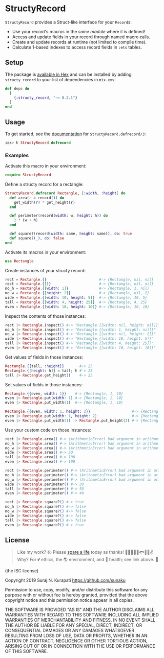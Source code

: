 # StructyRecord

`StructyRecord` provides a Struct-like interface for your `Record`s.

- Use your record's macros in the _same module_ where it is defined!
- Access and update fields in your record through named macro calls.
- Create and update records at runtime (not limited to compile time).
- Calculate 1-based indexes to access record fields in `:ets` tables.

## Setup

The package is [available in Hex](https://hex.pm/packages/structy_record) and can
be installed by adding `structy_record` to your list of dependencies in `mix.exs`:

```elixir
def deps do
  [
    {:structy_record, "~> 0.2.1"}
  ]
end
```

## Usage

To get started, see the [documentation] for `StructyRecord.defrecord/3`:

```elixir
iex> h StructyRecord.defrecord
```

[documentation]: https://hexdocs.pm/structy_record/StructyRecord.html

### Examples

Activate this macro in your environment:

```elixir
require StructyRecord
```

Define a structy record for a rectangle:

```elixir
StructyRecord.defrecord Rectangle, [:width, :height] do
  def area(r = record()) do
    get_width(r) * get_height(r)
  end

  def perimeter(record(width: w, height: h)) do
    2 * (w + h)
  end

  def square?(record(width: same, height: same)), do: true
  def square?(_), do: false
end
```

Activate its macros in your environment:

```elixir
use Rectangle
```

Create instances of your structy record:

```elixir
rect = Rectangle.{}                        #-> {Rectangle, nil, nil}
rect = Rectangle.{[]}                      #-> {Rectangle, nil, nil}
no_h = Rectangle.{[width: 1]}              #-> {Rectangle, 1, nil}
no_w = Rectangle.{[height: 2]}             #-> {Rectangle, nil, 2}
wide = Rectangle.{[width: 10, height: 5]}  #-> {Rectangle, 10, 5}
tall = Rectangle.{[width: 4, height: 25]}  #-> {Rectangle, 4, 25}
even = Rectangle.{[width: 10, height: 10]} #-> {Rectangle, 10, 10}
```

Inspect the contents of those instances:

```elixir
rect |> Rectangle.inspect() #-> "Rectangle.{[width: nil, height: nil]}"
no_h |> Rectangle.inspect() #-> "Rectangle.{[width: 1, height: nil]}"
no_w |> Rectangle.inspect() #-> "Rectangle.{[width: nil, height: 2]}"
wide |> Rectangle.inspect() #-> "Rectangle.{[width: 10, height: 5]}"
tall |> Rectangle.inspect() #-> "Rectangle.{[width: 4, height: 25]}"
even |> Rectangle.inspect() #-> "Rectangle.{[width: 10, height: 10]}"
```

Get values of fields in those instances:

```elixir
Rectangle.{{tall, :height}}       #-> 25
Rectangle.{[height: h]} = tall; h #-> 25
tall |> Rectangle.get_height()    #-> 25
```

Set values of fields in those instances:

```elixir
Rectangle.{{even, width: 1}}    #-> {Rectangle, 1, 10}
even |> Rectangle.put(width: 1) #-> {Rectangle, 1, 10}
even |> Rectangle.put_width(1)  #-> {Rectangle, 1, 10}

Rectangle.{{even, width: 1, height: 2}}                   #-> {Rectangle, 1, 2}
even |> Rectangle.put(width: 1, height: 2)                #-> {Rectangle, 1, 2}
even |> Rectangle.put_width(1) |> Rectangle.put_height(2) #-> {Rectangle, 1, 2}
```

Use your custom code on those instances:

```elixir
rect |> Rectangle.area() #-> (ArithmeticError) bad argument in arithmetic expression: nil * nil
no_h |> Rectangle.area() #-> (ArithmeticError) bad argument in arithmetic expression: 1 * nil
no_w |> Rectangle.area() #-> (ArithmeticError) bad argument in arithmetic expression: nil * 2
wide |> Rectangle.area() #-> 50
tall |> Rectangle.area() #-> 100
even |> Rectangle.area() #-> 100

rect |> Rectangle.perimeter() #-> (ArithmeticError) bad argument in arithmetic expression: nil + nil
no_h |> Rectangle.perimeter() #-> (ArithmeticError) bad argument in arithmetic expression: 1 + nil
no_w |> Rectangle.perimeter() #-> (ArithmeticError) bad argument in arithmetic expression: nil + 2
wide |> Rectangle.perimeter() #-> 30
tall |> Rectangle.perimeter() #-> 58
even |> Rectangle.perimeter() #-> 40

rect |> Rectangle.square?() #-> true
no_h |> Rectangle.square?() #-> false
no_w |> Rectangle.square?() #-> false
wide |> Rectangle.square?() #-> false
tall |> Rectangle.square?() #-> false
even |> Rectangle.square?() #-> true
```

## License

[Spare A Life]: https://sunaku.github.io/vegan-for-life.html
> Like my work? 👍 Please [spare a life] today as thanks! 🐄🐖🐑🐔🐣🐟✨🙊✌  
> Why? For 💕 ethics, the 🌎 environment, and 💪 health; see link above. 🙇

(the ISC license)

Copyright 2019 Suraj N. Kurapati <https://github.com/sunaku>

Permission to use, copy, modify, and/or distribute this software for any
purpose with or without fee is hereby granted, provided that the above
copyright notice and this permission notice appear in all copies.

THE SOFTWARE IS PROVIDED "AS IS" AND THE AUTHOR DISCLAIMS ALL WARRANTIES
WITH REGARD TO THIS SOFTWARE INCLUDING ALL IMPLIED WARRANTIES OF
MERCHANTABILITY AND FITNESS. IN NO EVENT SHALL THE AUTHOR BE LIABLE FOR
ANY SPECIAL, DIRECT, INDIRECT, OR CONSEQUENTIAL DAMAGES OR ANY DAMAGES
WHATSOEVER RESULTING FROM LOSS OF USE, DATA OR PROFITS, WHETHER IN AN
ACTION OF CONTRACT, NEGLIGENCE OR OTHER TORTIOUS ACTION, ARISING OUT OF
OR IN CONNECTION WITH THE USE OR PERFORMANCE OF THIS SOFTWARE.
